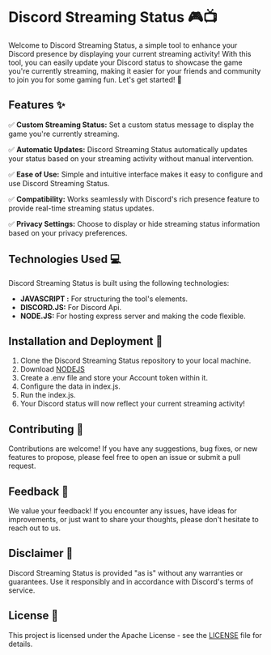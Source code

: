 # Discord Streaming Status 🎮📺

Welcome to Discord Streaming Status, a simple tool to enhance your Discord presence by displaying your current streaming activity! With this tool, you can easily update your Discord status to showcase the game you're currently streaming, making it easier for your friends and community to join you for some gaming fun. Let's get started! 🚀

## Features ✨

✅ **Custom Streaming Status:** Set a custom status message to display the game you're currently streaming.

✅ **Automatic Updates:** Discord Streaming Status automatically updates your status based on your streaming activity without manual intervention.

✅ **Ease of Use:** Simple and intuitive interface makes it easy to configure and use Discord Streaming Status.

✅ **Compatibility:** Works seamlessly with Discord's rich presence feature to provide real-time streaming status updates.

✅ **Privacy Settings:** Choose to display or hide streaming status information based on your privacy preferences.

## Technologies Used 💻

Discord Streaming Status is built using the following technologies:

- **JAVASCRIPT :** For structuring the tool's elements.
- **DISCORD.JS:** For Discord Api.
- **NODE.JS:** For hosting express server and making the code flexible.

## Installation and Deployment 🚀

1. Clone the Discord Streaming Status repository to your local machine.
2. Download [NODEJS](https://nodejs.org/en/download)
3. Create a .env file and store your Account token within it.
4. Configure the data in index.js.
5. Run the index.js.
6. Your Discord status will now reflect your current streaming activity!

## Contributing 🤝

Contributions are welcome! If you have any suggestions, bug fixes, or new features to propose, please feel free to open an issue or submit a pull request.

## Feedback 📝

We value your feedback! If you encounter any issues, have ideas for improvements, or just want to share your thoughts, please don't hesitate to reach out to us.

## Disclaimer 📣

Discord Streaming Status is provided "as is" without any warranties or guarantees. Use it responsibly and in accordance with Discord's terms of service.

## License 📄

This project is licensed under the Apache License - see the [LICENSE](LICENSE) file for details.
